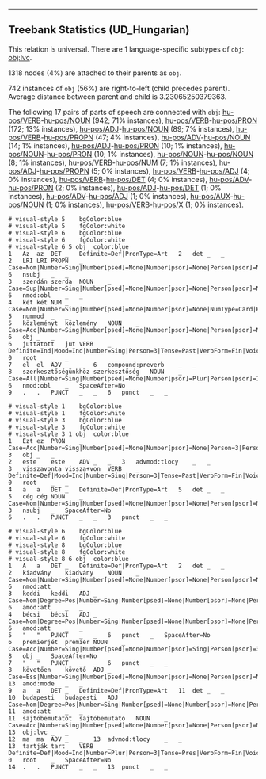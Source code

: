 

--------------------------------------------------------------------------------

## Treebank Statistics (UD_Hungarian)

This relation is universal.
There are 1 language-specific subtypes of `obj`: [obj:lvc]().

1318 nodes (4%) are attached to their parents as `obj`.

742 instances of `obj` (56%) are right-to-left (child precedes parent).
Average distance between parent and child is 3.23065250379363.

The following 17 pairs of parts of speech are connected with `obj`: [hu-pos/VERB]()-[hu-pos/NOUN]() (942; 71% instances), [hu-pos/VERB]()-[hu-pos/PRON]() (172; 13% instances), [hu-pos/ADJ]()-[hu-pos/NOUN]() (89; 7% instances), [hu-pos/VERB]()-[hu-pos/PROPN]() (47; 4% instances), [hu-pos/ADV]()-[hu-pos/NOUN]() (14; 1% instances), [hu-pos/ADJ]()-[hu-pos/PRON]() (10; 1% instances), [hu-pos/NOUN]()-[hu-pos/PRON]() (10; 1% instances), [hu-pos/NOUN]()-[hu-pos/NOUN]() (8; 1% instances), [hu-pos/VERB]()-[hu-pos/NUM]() (7; 1% instances), [hu-pos/ADJ]()-[hu-pos/PROPN]() (5; 0% instances), [hu-pos/VERB]()-[hu-pos/ADJ]() (4; 0% instances), [hu-pos/VERB]()-[hu-pos/DET]() (4; 0% instances), [hu-pos/ADV]()-[hu-pos/PRON]() (2; 0% instances), [hu-pos/ADJ]()-[hu-pos/DET]() (1; 0% instances), [hu-pos/ADV]()-[hu-pos/ADJ]() (1; 0% instances), [hu-pos/AUX]()-[hu-pos/NOUN]() (1; 0% instances), [hu-pos/VERB]()-[hu-pos/X]() (1; 0% instances).


~~~ conllu
# visual-style 5	bgColor:blue
# visual-style 5	fgColor:white
# visual-style 6	bgColor:blue
# visual-style 6	fgColor:white
# visual-style 6 5 obj	color:blue
1	Az	az	DET	_	Definite=Def|PronType=Art	2	det	_	_
2	LRI	LRI	PROPN	_	Case=Nom|Number=Sing|Number[psed]=None|Number[psor]=None|Person[psor]=None	6	nsubj	_	_
3	szerdán	szerda	NOUN	_	Case=Sup|Number=Sing|Number[psed]=None|Number[psor]=None|Person[psor]=None	6	nmod:obl	_	_
4	két	két	NUM	_	Case=Nom|Number=Sing|Number[psed]=None|Number[psor]=None|NumType=Card|Person[psor]=None	5	nummod	_	_
5	közleményt	közlemény	NOUN	_	Case=Acc|Number=Sing|Number[psed]=None|Number[psor]=None|Person[psor]=None	6	obj	_	_
6	juttatott	jut	VERB	_	Definite=Ind|Mood=Ind|Number=Sing|Person=3|Tense=Past|VerbForm=Fin|Voice=Cau	0	root	_	_
7	el	el	ADV	_	_	6	compound:preverb	_	_
8	szerkesztőségünkhöz	szerkesztőség	NOUN	_	Case=All|Number=Sing|Number[psed]=None|Number[psor]=Plur|Person[psor]=1	6	nmod:obl	_	SpaceAfter=No
9	.	.	PUNCT	_	_	6	punct	_	_

~~~


~~~ conllu
# visual-style 1	bgColor:blue
# visual-style 1	fgColor:white
# visual-style 3	bgColor:blue
# visual-style 3	fgColor:white
# visual-style 3 1 obj	color:blue
1	Ezt	ez	PRON	_	Case=Acc|Number=Sing|Number[psed]=None|Number[psor]=None|Person=3|Person[psor]=None|PronType=Dem	3	obj	_	_
2	este	este	ADV	_	_	3	advmod:tlocy	_	_
3	visszavonta	vissza+von	VERB	_	Definite=Def|Mood=Ind|Number=Sing|Person=3|Tense=Past|VerbForm=Fin|Voice=Act	0	root	_	_
4	a	a	DET	_	Definite=Def|PronType=Art	5	det	_	_
5	cég	cég	NOUN	_	Case=Nom|Number=Sing|Number[psed]=None|Number[psor]=None|Person[psor]=None	3	nsubj	_	SpaceAfter=No
6	.	.	PUNCT	_	_	3	punct	_	_

~~~


~~~ conllu
# visual-style 6	bgColor:blue
# visual-style 6	fgColor:white
# visual-style 8	bgColor:blue
# visual-style 8	fgColor:white
# visual-style 8 6 obj	color:blue
1	A	a	DET	_	Definite=Def|PronType=Art	2	det	_	_
2	kiadvány	kiadvány	NOUN	_	Case=Nom|Number=Sing|Number[psed]=None|Number[psor]=None|Person[psor]=None	6	nmod:att	_	_
3	keddi	keddi	ADJ	_	Case=Nom|Degree=Pos|Number=Sing|Number[psed]=None|Number[psor]=None|Person[psor]=None	6	amod:att	_	_
4	bécsi	bécsi	ADJ	_	Case=Nom|Degree=Pos|Number=Sing|Number[psed]=None|Number[psor]=None|Person[psor]=None	6	amod:att	_	_
5	"	"	PUNCT	_	_	6	punct	_	SpaceAfter=No
6	premierjét	premier	NOUN	_	Case=Acc|Number=Sing|Number[psed]=None|Number[psor]=Sing|Person[psor]=3	8	obj	_	SpaceAfter=No
7	"	"	PUNCT	_	_	6	punct	_	_
8	követően	követő	ADJ	_	Case=Ess|Number=Sing|Number[psed]=None|Number[psor]=None|Person[psor]=None|VerbForm=PartPres	13	amod:mode	_	_
9	a	a	DET	_	Definite=Def|PronType=Art	11	det	_	_
10	budapesti	budapesti	ADJ	_	Case=Nom|Degree=Pos|Number=Sing|Number[psed]=None|Number[psor]=None|Person[psor]=None	11	amod:att	_	_
11	sajtóbemutatót	sajtóbemutató	NOUN	_	Case=Acc|Number=Sing|Number[psed]=None|Number[psor]=None|Person[psor]=None	13	obj:lvc	_	_
12	ma	ma	ADV	_	_	13	advmod:tlocy	_	_
13	tartják	tart	VERB	_	Definite=Def|Mood=Ind|Number=Plur|Person=3|Tense=Pres|VerbForm=Fin|Voice=Act	0	root	_	SpaceAfter=No
14	.	.	PUNCT	_	_	13	punct	_	_

~~~


